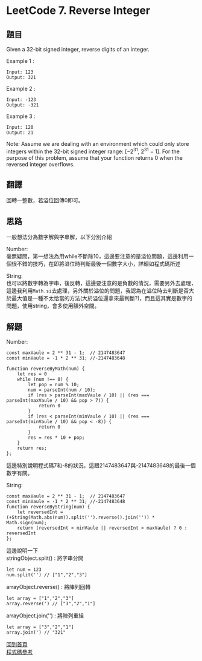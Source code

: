 # LeetCode 7. Reverse Integer

## 題目
Given a 32-bit signed integer, reverse digits of an integer.

Example 1 :
```
Input: 123
Output: 321

```

Example 2 :
```
Input: -123
Output: -321

```

Example 3 :
```
Input: 120
Output: 21

```

Note:
Assume we are dealing with an environment which could only store integers within the 32-bit signed integer range: [−2<sup>31</sup>,  2<sup>31</sup> − 1]. For the purpose of this problem, assume that your function returns 0 when the reversed integer overflows.
## 翻譯

回轉一整數，若溢位回傳0即可。  

## 思路

一般想法分為數字解與字串解，以下分別介紹  

Number:  
毫無疑問，第一想法為用while不斷除10，這邊要注意的是溢位問題，這邊利用一個很不錯的技巧，在即將溢位時判斷最後一個數字大小，詳細如程式碼所述

String:  
也可以將數字轉為字串，後反轉，這邊要注意的是負數的情況，需要另外去處理，這邊我利用``Math.si``去處理，另外關於溢位的問題，我認為在溢位時去判斷是否大於最大值是一種不太恰當的方法(大於溢位還拿來最判斷?)，而且這其實是數字的問題，使用string，會多使用額外空間。

## 解題

Number:
```
const maxVaule = 2 ** 31 - 1;  // 2147483647
const minVaule = -1 * 2 ** 31; //-2147483648

function reverseByMath(num) {
    let res = 0
    while (num !== 0) {
        let pop = num % 10;
        num = parseInt(num / 10);
        if (res > parseInt(maxVaule / 10) || (res === parseInt(maxVaule / 10) && pop > 7)) {
            return 0
        }
        if (res < parseInt(minVaule / 10) || (res === parseInt(minVaule / 10) && pop < -8)) {
            return 0
        }
        res = res * 10 + pop;
    }
    return res;
};
```
這邊特別說明程式碼7和-8的狀況，這跟2147483647與-2147483648的最後一個數字有關。  

String:  
```
const maxVaule = 2 ** 31 - 1;  // 2147483647
const minVaule = -1 * 2 ** 31; //-2147483648
function reverseByString(num) {
    let reversedInt = (+String(Math.abs(num)).split('').reverse().join('')) * Math.sign(num);
    return (reversedInt < minVaule || reversedInt > maxVaule) ? 0 : reversedInt
};
```
這邊說明一下  
stringObject.split() : 將字串分開
```
let num = 123
num.split('') // ["1","2","3"]
```
arrayObject.reverse() : 將陣列回轉
```
let array = ["1","2","3"]
array.reverse(') // ["3","2","1"]
```
arrayObject.join('') : 將陣列重組
```
let array = ["3","2","1"]
array.join(') // "321"
```
[回到首頁](../../README.md)  
[程式碼參考](scripts/index.js)